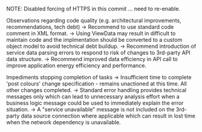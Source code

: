 NOTE: Disabled forcing of HTTPS in this commit ... need to re-enable.

Observations regarding code quality (e.g. architectural improvements, recommendations, tech debt)
-> Recommend to use standard code comment in XML format.
-> Using ViewData may result in difficult to maintain code and the implmentation should be converted to a custom object model to avoid technical debt buildup.
-> Recommend introduction of service data parsing errors to respond to risk of changes to 3rd-party API data structure.
-> Recommend improved data efficiency in API call to improve application energy efficiency and performance.

Impediments stopping completion of tasks
-> Insufficient time to complete 'post colours' change specification - remains unactioned at this time. All other changes completed.
-> Standard error handling provides technical messages only which can lead to unnecessary analysis effort when a business logic message could be used to immediately explain the error situation.
-> A "service unavailable" message is not included on the 3rd-party data source connection where applicable which can result in lost time when the network dependency is unavailable.



